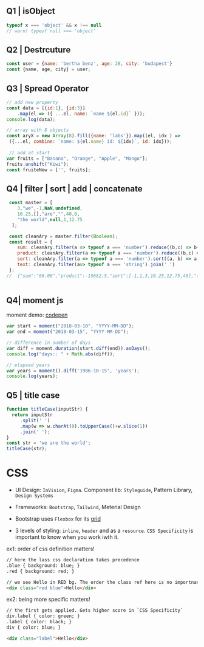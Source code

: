 ## Q1 | isObject
```js
typeof x === 'object' && x !== null
// warn! typeof null === 'object'
```
## Q2 | Destrcuture
```js
const user = {name: 'bertha benz', age: 28, city: 'budapest'}
const {name, age, city} = user;
```

## Q3 | Spread Operator
```js
// add new property
const data = [{id:1}, {id:3}]
    .map(el => ({ ...el, name: `name ${el.id}` }));
console.log(data);

// array with 8 objects
const aryX = new Array(8).fill({name: 'labs'}).map((el, idx ) => 
 ({...el, combine: `name: ${el.name} id: ${idx}`, id: idx}));
 
 // add at start
var fruits = ["Banana", "Orange", "Apple", "Mango"];
fruits.unshift("Kiwi");
const fruiteNew = ['', fruits];
```

## Q4 | filter | sort | add | concatenate
```js
 const master = [
    3,"we",-1,NaN,undefined,
    10.25,[],"are","",40,0,
    "the world",null,1,12.75
  ];

 const cleanAry = master.filter(Boolean);
 const result = {
    sum: cleanAry.filter(a => typeof a === 'number').reduce((b,c) => b+c, 0).toFixed(2),
    product: cleanAry.filter(a => typeof a === 'number').reduce((b,c) => b*c, 1),
    sort: cleanAry.filter(a => typeof a === 'number').sort((a, b) => a - b),
    text: cleanAry.filter(a=> typeof a === 'string').join(' ')
 };
//  {"sum":"66.00","product":-15682.5,"sort":[-1,1,3,10.25,12.75,40],"text":"we are the world"}
  
```
## Q4| moment js
moment demo: [codepen](https://codepen.io/hamzeen/pen/PgbzGx)

```js
var start = moment("2018-03-10", "YYYY-MM-DD");
var end = moment("2018-03-15", "YYYY-MM-DD");

// difference in number of days
var diff = moment.duration(start.diff(end)).asDays();
console.log("days:: " + Math.abs(diff));

// elapsed years
var years = moment().diff('1986-10-15', 'years');
console.log(years);
```

## Q5 | title case
```js
function titleCase(inputStr) {
  return inputStr
     .split(' ')
     .map(w => w.charAt(0).toUpperCase()+w.slice(1))
     .join(' ');
}
const str = 'we are the world';
titleCase(str);
```


# CSS

* UI Design: `InVision`, `Figma`. Component lib: `Styleguide`, Pattern Library, `Design Systems`
* Frameworks: `Bootstrap`, `Tailwind`, Meterial Design
* Bootstrap uses `Flexbox` for its [grid](https://uxplanet.org/how-the-bootstrap-4-grid-works-a1b04703a3b7)

* 3 levels of styling: `inline`, `header` and as a `resource`. 
`CSS Specificity` is important to know when you work iwth it.

ex1: order of css definition matters!
```html
// here the lass css declaration takes precedence
.blue { background: blue; }
.red { background: red; }

// we see Hello in RED bg. The order the class ref here is no importnant.
<div class="red blue">Hello</div>
```

ex2: being more specific matters!
```html
// the first gets applied. Gets higher score in `CSS Specificity`
div.label { color: green; }
.label { color: black; }
div { color: blue; }

<div class="label">Hello</div>
```


